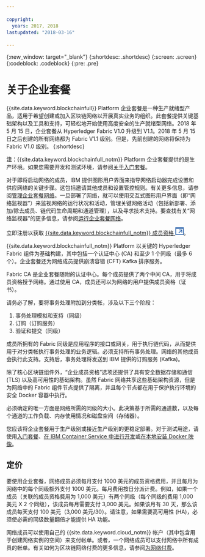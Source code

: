 ```yaml
---

copyright:
  years: 2017, 2018
lastupdated: "2018-03-16"

---
```


{:new_window: target="_blank"}
{:shortdesc: .shortdesc}
{:screen: .screen}
{:codeblock: .codeblock}
{:pre: .pre}

# 关于企业套餐

{{site.data.keyword.blockchainfull}} Platform 企业套餐是一种生产就绪型产品，适用于希望创建或加入区块链网络以开展真实业务的组织。此套餐提供关键基础架构以及工具和支持，可轻松地开始使用高度安全的生产就绪型网络。2018 年 5 月 15 日，企业套餐从 Hyperledger Fabric V1.0 升级到 V1.1。2018 年 5 月 15 日之后创建的所有网络都为 Fabric V1.1 级别。但是，先前创建的网络将保持为 Fabric V1.0 级别。
{:shortdesc}

**注**：{{site.data.keyword.blockchainfull_notm}} Platform 企业套餐提供的是生产环境。如果您需要开发和测试环境，请参阅[关于入门套餐](starter_plan.html)。

对于即将启动网络的成员，IBM 提供图形用户界面来指导网络启动器完成设置和供应网络的关键步骤。这包括邀请其他成员和设置管控规则。有关更多信息，请参阅[管理企业套餐网络](get_start.html)。一旦部署了网络，就可以使用交互式图形用户界面（即“网络监视器”）来监视网络的运行状况和活动，管理关键网络活动（包括新部署、添加/除去成员、链代码生命周期和通道管理），以及寻求技术支持。要查找有关“网络监视器”的更多信息，请参阅[运行企业套餐网络](v10_dashboard.html)。

立即注册以获取 [{{site.data.keyword.blockchainfull_notm}} 成员资格 ![外部链接图标](images/external_link.svg "外部链接图标")](https://console.bluemix.net/catalog/services/blockchain?env_id=ibm:yp:us-south&taxonomyNavigation=apps)。

{{site.data.keyword.blockchainfull_notm}} Platform 以关键的 Hyperledger Fabric 组件为基础构建，其中包括一个认证中心 (CA) 和至少 1 个同级（最多 6 个）。企业套餐还为网络成员提供崩溃容错 (CFT) Kafka 排序服务。

Fabric CA 是企业套餐随附的认证中心。每个成员提供了两个中间 CA，用于将成员资格授予网络。通过使用 CA，成员还可以为网络的用户提供成员资格（证书）。

请务必了解，要将事务处理附加到分类帐，涉及以下三个阶段：  
1. 事务处理模拟和支持（同级）
2. 订购（订购服务）
3. 验证和提交（同级）

成员所拥有的 Fabric 同级是应用程序的接口或网关，用于执行链代码，从而提供用于对分类帐执行事务处理的业务逻辑。必须支持所有事务处理。网络的其他成员会执行此支持。支持后，事务处理将发送到 IBM 提供的订购服务 (Kafka)。

除了核心区块链组件外，“企业成员资格”选项还提供了具有安全数据存储和通信 (TLS) 以及高可用性的基础架构。虽然 Fabric 网络共享这些基础架构资源，但是为网络中的 Fabric 组件节点提供了隔离，并且每个节点都在用于保护执行环境的安全 Docker 容器中执行。

必须确定的唯一方面是网络所需的同级的大小。此决策基于所需的通道数，以及每个通道的工作负载、内存使用情况和磁盘空间（存储器）。

您应该将企业套餐用于生产级别或接近生产级别的更稳定部署。对于测试用途，请使用[入门套餐](starter_plan.html)、[在 IBM Container Service 中进行开发](https://ibm-blockchain.github.io/)或[在本地安装 Docker 映像](http://hyperledger-fabric.readthedocs.io/en/latest/build_network.html)。

<!--- The Enterprise plan provides the ordering service and CA. The membership fee is $1,000, and a per peer fee of $1,000 that is associated with the network. If you want to have high availability (HA), you must purchase an additional peer to provide the HA capabilities. For example, one organization (associated membership fee of $1,000) of two peers ($1,000 X 2 peers) with HA ($1,000 X 2 HA peers) requires a monthly charge of $5,000.  --->

## 定价  
要使用企业套餐，网络成员必须每月支付 1000 美元的成员资格费用，并且每月为网络中的每个同级额外支付 1000 美元。每月费用按日分派计费。例如，如果一个成员（关联的成员资格费用为 1,000 美元）有两个同级（每个同级的费用 1,000 美元 X 2 个同级），该成员每月需要支付 3,000 美元。如果该月有 30 天，那么该成员每天支付 100 美元（3,000 美元/30）。请注意，如果需要高可用性 (HA)，必须使必需的同级数量翻倍才能提供 HA 功能。

网络成员可以使用自己的 {{site.data.keyword.cloud_notm}} 帐户（其中包含用于创建网络实例的空间）来支付帐单。或者，一个网络成员可以支付网络中所有成员的帐单。有关如何为区块链网络付费的更多信息，请参阅[为网络付费](howto/pay_for_the_network.html)。
